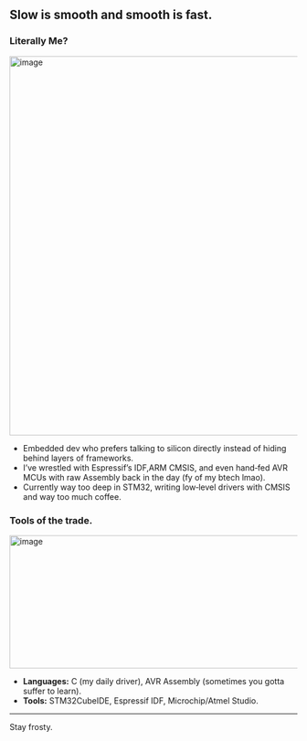 
## Slow is smooth and smooth is fast.

### Literally Me?
<img width="1000" height="664" alt="image" src="https://github.com/user-attachments/assets/9616ed38-99a1-4e88-8954-c55436e53eaa" />


* Embedded dev who prefers talking to silicon directly instead of hiding behind layers of frameworks.
* I’ve wrestled with Espressif’s IDF,ARM CMSIS, and even hand‑fed AVR MCUs with raw Assembly back in the day (fy of my btech lmao).
* Currently way too deep in STM32, writing low‑level drivers with CMSIS and way too much coffee.

### Tools of the trade.
<img width="590" height="233" alt="image" src="https://github.com/user-attachments/assets/e332b436-c10b-4cce-a04f-cbecd5c24e67" />

* **Languages:** C (my daily driver), AVR Assembly (sometimes you gotta suffer to learn).
* **Tools:** STM32CubeIDE, Espressif IDF, Microchip/Atmel Studio.

---

Stay frosty.

